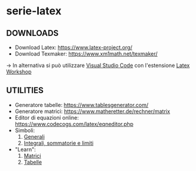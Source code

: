 # serie-latex

## DOWNLOADS
* Download Latex: https://www.latex-project.org/
* Download Texmaker: https://www.xm1math.net/texmaker/

-> In alternativa si può utilizzare [Visual Studio Code](https://code.visualstudio.com/) con l'estensione [Latex Workshop](https://marketplace.visualstudio.com/items?itemName=James-Yu.latex-workshop)

## UTILITIES
* Generatore tabelle: https://www.tablesgenerator.com/
* Generatore matrici: https://www.matheretter.de/rechner/matrix
* Editor di equazioni online: https://www.codecogs.com/latex/eqneditor.php
* Simboli:
  1. [Generali](https://www.youmath.it/come-scrivo-le-formule-matematiche.html)
  2. [Integrali, sommatorie e limiti](https://www.overleaf.com/learn/latex/Integrals,_sums_and_limits)
* "Learn":
  1. [Matrici](https://www.overleaf.com/learn/latex/Matrices)
  2. [Tabelle](https://www.overleaf.com/learn/latex/Tables#Reference_guide)

